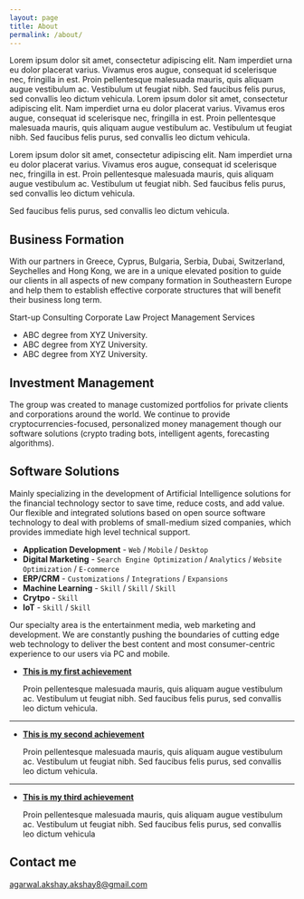 ```yaml
---
layout: page
title: About
permalink: /about/
---
```


Lorem ipsum dolor sit amet, consectetur adipiscing elit. Nam imperdiet urna eu dolor placerat varius. Vivamus eros augue, consequat id scelerisque nec, fringilla in est. Proin pellentesque malesuada mauris, quis aliquam augue vestibulum ac. Vestibulum ut feugiat nibh. Sed faucibus felis purus, sed convallis leo dictum vehicula. Lorem ipsum dolor sit amet, consectetur adipiscing elit. Nam imperdiet urna eu dolor placerat varius. Vivamus eros augue, consequat id scelerisque nec, fringilla in est. Proin pellentesque malesuada mauris, quis aliquam augue vestibulum ac. Vestibulum ut feugiat nibh. Sed faucibus felis purus, sed convallis leo dictum vehicula.  

Lorem ipsum dolor sit amet, consectetur adipiscing elit. Nam imperdiet urna eu dolor placerat varius. Vivamus eros augue, consequat id scelerisque nec, fringilla in est. Proin pellentesque malesuada mauris, quis aliquam augue vestibulum ac. Vestibulum ut feugiat nibh. Sed faucibus felis purus, sed convallis leo dictum vehicula. 

Sed faucibus felis purus, sed convallis leo dictum vehicula.

## Business Formation 
With our partners in Greece, Cyprus, Bulgaria, Serbia, Dubai, Switzerland, Seychelles and Hong Kong, we are in a unique elevated position to guide our clients in all aspects of new company formation in Southeastern Europe and help them to establish effective corporate structures that will benefit their business long term. 
 
Start-up Consulting
Corporate Law
Project Management Services
* ABC degree from XYZ University.
* ABC degree from XYZ University.
* ABC degree from XYZ University.

## Investment Management
The group was created to manage customized portfolios for private clients and corporations around the world. We continue to provide cryptocurrencies-focused, personalized money management though our software solutions (crypto trading bots, intelligent agents, forecasting algorithms).

## Software Solutions
Mainly specializing in the development of Artificial Intelligence solutions for the financial technology sector to save time, reduce costs, and add value. Our  flexible and integrated solutions based on open source software technology to deal with problems of small-medium sized companies, which provides immediate high level technical support.


* **Application Development** - `Web` / `Mobile` / `Desktop`
* **Digital Marketing** - `Search Engine Optimization` / `Analytics` / `Website Optimization` / `E-commerce`
* **ERP/CRM** - `Customizations` / `Integrations` / `Expansions`
* **Machine Learning** - `Skill` / `Skill` / `Skill` 
* **Crytpo** - `Skill`
* **IoT** - `Skill` / `Skill` 
    
    
Our specialty area is the entertainment media, web marketing and development. We are constantly pushing the boundaries of cutting edge web technology to deliver the best content and most consumer-centric experience to our users via PC and mobile.
 

* [**This is my first achievement**](#) 
   
   Proin pellentesque malesuada mauris, quis aliquam augue vestibulum ac. Vestibulum ut feugiat nibh. Sed faucibus felis purus, sed convallis leo dictum vehicula.

***

* [**This is my second achievement**](#) 

    Proin pellentesque malesuada mauris, quis aliquam augue vestibulum ac. Vestibulum ut feugiat nibh. Sed faucibus felis purus, sed convallis leo dictum vehicula.

***

* [**This is my third achievement**](#) 

   Proin pellentesque malesuada mauris, quis aliquam augue vestibulum ac. Vestibulum ut feugiat nibh. Sed faucibus felis purus, sed convallis leo dictum vehicula


## Contact me

[agarwal.akshay.akshay8@gmail.com](mailto:agarwal.akshay.akshay8@gmail.com)
